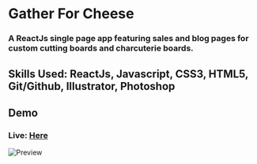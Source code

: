 # Gather For Cheese
### A ReactJs single page app featuring sales and blog pages for custom cutting boards and charcuterie boards.

## Skills Used: ReactJs, Javascript, CSS3, HTML5, Git/Github, Illustrator, Photoshop

## Demo
### Live: [Here](https://www.gatherforcheese.com)
![Preview](src/images/preview.gif)
